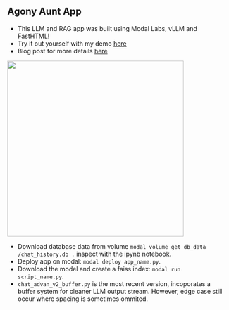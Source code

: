 ## Agony Aunt App
- This LLM and RAG app was built using Modal Labs, vLLM and FastHTML!
- Try it out yourself with my demo [here](https://c123ian--rag-chatbot-serve-fasthtml.modal.run)
- Blog post for more details [here](https://c123ian.github.io/posts/aa_Agony-aunt/agony_aunt_blog_post.html)

<img src="https://github.com/user-attachments/assets/afd95426-b114-490d-80bf-b450da458e51" width="400">
  
- Download database data from volume `modal volume get db_data /chat_history.db .` inspect with the ipynb notebook.
- Deploy app on modal: `modal deploy app_name.py`.
- Download the model and create a faiss index: `modal run script_name.py`.
- `chat_advan_v2_buffer.py` is the most recent version, incoporates a buffer system for cleaner LLM output stream. However, edge case still occur where spacing is sometimes ommited. 
